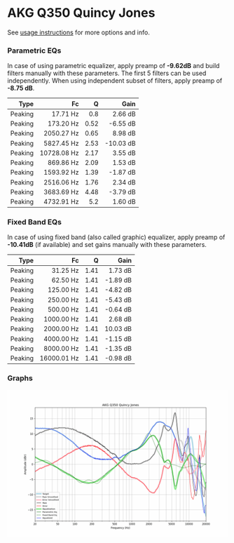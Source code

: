 # AKG Q350 Quincy Jones
See [usage instructions](https://github.com/jaakkopasanen/AutoEq#usage) for more options and info.

### Parametric EQs
In case of using parametric equalizer, apply preamp of **-9.62dB** and build filters manually
with these parameters. The first 5 filters can be used independently.
When using independent subset of filters, apply preamp of **-8.75 dB**.

| Type    | Fc          |    Q | Gain      |
|--------:|------------:|-----:|----------:|
| Peaking | 17.71 Hz    | 0.8  | 2.66 dB   |
| Peaking | 173.20 Hz   | 0.52 | -6.55 dB  |
| Peaking | 2050.27 Hz  | 0.65 | 8.98 dB   |
| Peaking | 5827.45 Hz  | 2.53 | -10.03 dB |
| Peaking | 10728.08 Hz | 2.17 | 3.55 dB   |
| Peaking | 869.86 Hz   | 2.09 | 1.53 dB   |
| Peaking | 1593.92 Hz  | 1.39 | -1.87 dB  |
| Peaking | 2516.06 Hz  | 1.76 | 2.34 dB   |
| Peaking | 3683.69 Hz  | 4.48 | -3.79 dB  |
| Peaking | 4732.91 Hz  | 5.2  | 1.60 dB   |

### Fixed Band EQs
In case of using fixed band (also called graphic) equalizer, apply preamp of **-10.41dB**
(if available) and set gains manually with these parameters.

| Type    | Fc          |    Q | Gain     |
|--------:|------------:|-----:|---------:|
| Peaking | 31.25 Hz    | 1.41 | 1.73 dB  |
| Peaking | 62.50 Hz    | 1.41 | -1.89 dB |
| Peaking | 125.00 Hz   | 1.41 | -4.82 dB |
| Peaking | 250.00 Hz   | 1.41 | -5.43 dB |
| Peaking | 500.00 Hz   | 1.41 | -0.64 dB |
| Peaking | 1000.00 Hz  | 1.41 | 2.68 dB  |
| Peaking | 2000.00 Hz  | 1.41 | 10.03 dB |
| Peaking | 4000.00 Hz  | 1.41 | -1.15 dB |
| Peaking | 8000.00 Hz  | 1.41 | -1.35 dB |
| Peaking | 16000.01 Hz | 1.41 | -0.98 dB |

### Graphs
![](./AKG%20Q350%20Quincy%20Jones.png)